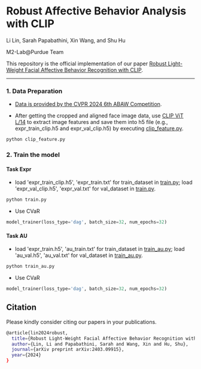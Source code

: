 # Robust Affective Behavior Analysis with CLIP

Li Lin, Sarah Papabathini, Xin Wang, and Shu Hu

M2-Lab@Purdue Team

This repository is the official implementation of our paper [Robust Light-Weight Facial Affective Behavior Recognition with CLIP](https://arxiv.org/abs/2403.09915).
_________________

### 1. Data Preparation
* [Data is provided by the CVPR 2024 6th ABAW Competition](https://affective-behavior-analysis-in-the-wild.github.io/6th/). 

* After getting the cropped and aligned face image data, use [CLIP ViT L/14](https://github.com/openai/CLIP) to extract image features and save them into h5 file (e.g., expr_train_clip.h5 and expr_val_clip.h5) by executing [clip_feature.py](./clip_feature.py). 
```python
python clip_feature.py
```


### 2. Train the model
#### Task Expr
* load 'expr_train_clip.h5', 'expr_train.txt' for train_dataset in [train.py](./train.py); load 'expr_val_clip.h5', 'expr_val.txt' for val_dataset in [train.py](./train.py).
```python
python train.py
```
* Use CVaR

```python
model_trainer(loss_type='dag', batch_size=32, num_epochs=32)
```

#### Task AU
* load 'expr_train.h5', 'au_train.txt' for train_dataset in [train_au.py](./train_au.py); load 'au_val.h5', 'au_val.txt' for val_dataset in [train_au.py](./train_au.py).
```python
python train_au.py
```

* Use CVaR

```python
model_trainer(loss_type='dag', batch_size=32, num_epochs=32)
```

## Citation
Please kindly consider citing our papers in your publications. 
```bash
@article{lin2024robust,
  title={Robust Light-Weight Facial Affective Behavior Recognition with CLIP},
  author={Lin, Li and Papabathini, Sarah and Wang, Xin and Hu, Shu},
  journal={arXiv preprint arXiv:2403.09915},
  year={2024}
}
```
